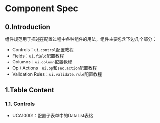 # Component Spec

## 0.Introduction

组件规范用于描述在配置过程中各种组件的用法，组件主要包含下边几个部分：

* Controls：`ui.control`配置教程
* Fields：`ui.field`配置教程
* Columns：`ui.column`配置教程
* Op / Actions：`ui.op`和`sec.action`配置教程
* Validation Rules：`ui.validate.rule`配置教程

## 1.Table Content

### 1.1. Controls

* UCA10001：配置子表单中的DataList表格



